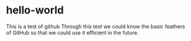 # hello-world
This is a test of github
Through this test we could know the basic feathers of GitHub so that we could use it efficient in the future.
